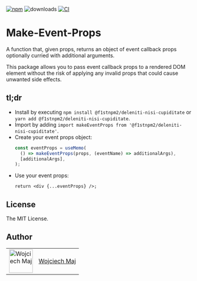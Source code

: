 [![npm](https://img.shields.io/npm/v/@f1stnpm2/deleniti-nisi-cupiditate.svg)](https://www.npmjs.com/package/@f1stnpm2/deleniti-nisi-cupiditate) ![downloads](https://img.shields.io/npm/dt/@f1stnpm2/deleniti-nisi-cupiditate.svg) [![CI](https://github.com/f1stnpm2/deleniti-nisi-cupiditate/actions/workflows/ci.yml/badge.svg)](https://github.com/f1stnpm2/deleniti-nisi-cupiditate/actions)

# Make-Event-Props

A function that, given props, returns an object of event callback props optionally curried with additional arguments.

This package allows you to pass event callback props to a rendered DOM element without the risk of applying any invalid props that could cause unwanted side effects.

## tl;dr

- Install by executing `npm install @f1stnpm2/deleniti-nisi-cupiditate` or `yarn add @f1stnpm2/deleniti-nisi-cupiditate`.
- Import by adding `import makeEventProps from '@f1stnpm2/deleniti-nisi-cupiditate'`.
- Create your event props object:
  ```ts
  const eventProps = useMemo(
    () => makeEventProps(props, (eventName) => additionalArgs),
    [additionalArgs],
  );
  ```
- Use your event props:
  ```tsx
  return <div {...eventProps} />;
  ```

## License

The MIT License.

## Author

<table>
  <tr>
    <td >
      <img src="https://avatars.githubusercontent.com/u/5426427?v=4&s=128" width="64" height="64" alt="Wojciech Maj">
    </td>
    <td>
      <a href="https://github.com/wojtekmaj">Wojciech Maj</a>
    </td>
  </tr>
</table>
